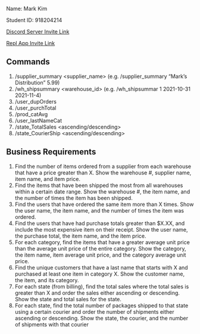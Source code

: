 Name: Mark Kim

Student ID: 918204214

[Discord Server Invite Link](https://discord.gg/aPTMCPjg)

[Repl App Invite Link](https://replit.com/join/bpabgfzmus-mkim797)

## Commands
1. /supplier_summary <supplier_name> <price>
(e.g. /supplier_summary “Mark’s Distribution” 5.99)
2. /wh_shipsummary <warehouse_id> <min date> <max date>
(e.g. /wh_shipsummar 1 2021-10-31 2021-11-4)
3. /user_dupOrders <number of orders>
4. /user_purchTotal <purchase total>
5. /prod_catAvg
6. /user_lastNameCat <last initial> <category>
7. /state_TotalSales <ascending/descending>
8. /state_CourierShip <courier> <ascending/descending> 
  
## Business Requirements
1. Find the number of items ordered from a supplier from each warehouse that have a price greater than X.  Show the warehouse #, supplier name, item name, and item price.
2. Find the items that have been shipped the most from all warehouses within a certain date range.  Show the warehouse #, the item name, and the number of times the item has been shipped.
3. Find the users that have ordered the same item more than X times.  Show the user name, the item name, and the number of times the item was ordered.
4. Find the users that have had purchase totals greater than $X.XX, and include the most expensive item on their receipt.  Show the user name, the purchase total, the item name, and the item price.
5. For each category, find the items that have a greater average unit price than the average unit price of the entire category. Show the category, the item name, item average unit price, and the category average unit price.
6. Find the unique customers that have a last name that starts with X and purchased at least one item in category X.  Show the customer name, the item, and its category.
7. For each state (from billing), find the total sales where the total sales is greater than X and order the sales either ascending or descending.  Show the state and total sales for the state.
8. For each state, find the total number of packages shipped to that state using a certain courier and order the number of shipments either ascending or descending.  Show the state, the courier, and the number of shipments with that courier 
